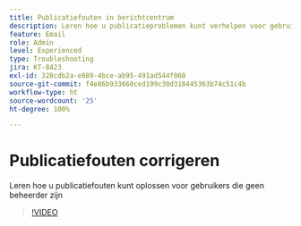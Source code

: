 ```yaml
---
title: Publicatiefouten in berichtcentrum
description: Leren hoe u publicatieproblemen kunt verhelpen voor gebruikers die geen beheerder zijn
feature: Email
role: Admin
level: Experienced
type: Troubleshooting
jira: KT-8423
exl-id: 328cdb2a-e889-4bce-ab95-491ad544f060
source-git-commit: f4e86b933660ced199c30d318445363b74c51c4b
workflow-type: ht
source-wordcount: '25'
ht-degree: 100%

---
```


# Publicatiefouten corrigeren

Leren hoe u publicatiefouten kunt oplossen voor gebruikers die geen beheerder zijn

>[!VIDEO](https://video.tv.adobe.com/v/335979?quality=12&learn=on)
